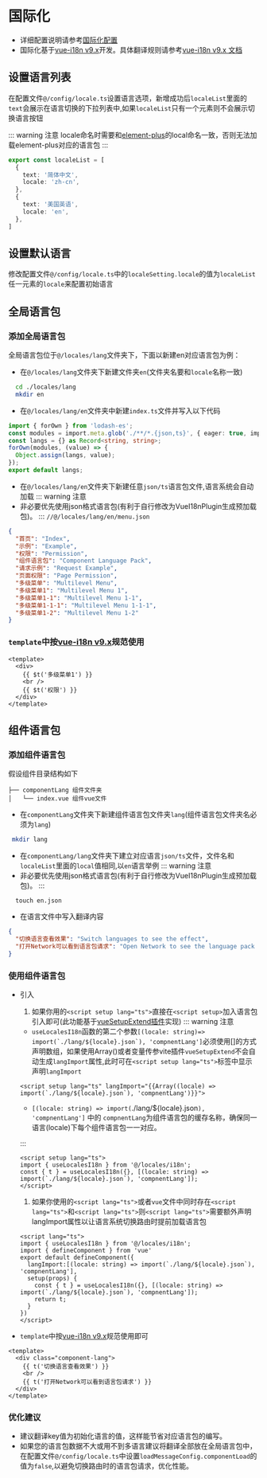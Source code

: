 # 国际化
- 详细配置说明请参考[国际化配置](/guide/config.md#国际化配置)
- 国际化基于[vue-i18n v9.x](https://kazupon.github.io/vue-i18n/zh/introduction.html)开发。具体翻译规则请参考[vue-i18n v9.x 文档](https://kazupon.github.io/vue-i18n/zh/introduction.html)
## 设置语言列表
在配置文件`@/config/locale.ts`设置语言选项，新增成功后`localeList`里面的`text`会展示在语言切换的下拉列表中,如果`localeList`只有一个元素则不会展示切换语言按钮
  
::: warning 注意
locale命名时需要和[element-plus](https://element-plus.gitee.io/zh-CN/guide/i18n.html#cdn-%E7%94%A8%E6%B3%95)的local命名一致，否则无法加载element-plus对应的语言包 
:::

``` ts
export const localeList = [
  {
    text: '简体中文',
    locale: 'zh-cn',
  },
  {
    text: '美国英语',
    locale: 'en',
  },
]
```
## 设置默认语言
修改配置文件`@/config/locale.ts`中的`localeSetting.locale`的值为`localeList`任一元素的`locale`来配置初始语言

## 全局语言包
### 添加全局语言包
全局语言包位于`@/locales/lang`文件夹下，下面以新建en对应语言包为例：
- 在`@/locales/lang`文件夹下新建文件夹`en`(文件夹名要和`locale`名称一致)
``` sh
  cd ./locales/lang
  mkdir en
```
- 在`@/locales/lang/en`文件夹中新建`index.ts`文件并写入以下代码
``` ts
import { forOwn } from 'lodash-es';
const modules = import.meta.glob('./**/*.{json,ts}', { eager: true, import: 'default' });
const langs = {} as Record<string, string>;
forOwn(modules, (value) => {
  Object.assign(langs, value);
});
export default langs;
```
- 在`@/locales/lang/en`文件夹下新建任意`json/ts`语言包文件,语言系统会自动加载
::: warning 注意
- 非必要优先使用json格式语言包(有利于自行修改为VueI18nPlugin生成预加载包)。
:::
`//@/locales/lang/en/menu.json`
``` json
{
  "首页": "Index",
  "示例": "Example",
  "权限": "Permission",
  "组件语言包": "Component Language Pack",
  "请求示例": "Request Example",
  "页面权限": "Page Permission",
  "多级菜单": "Multilevel Menu",
  "多级菜单1": "Multilevel Menu 1",
  "多级菜单1-1": "Multilevel Menu 1-1",
  "多级菜单1-1-1": "Multilevel Menu 1-1-1",
  "多级菜单1-2": "Multilevel Menu 1-2"
}
```
### `template`中按[vue-i18n v9.x](https://kazupon.github.io/vue-i18n/zh/introduction.html)规范使用
``` vue
<template>
  <div>
    {{ $t('多级菜单1') }}
    <br />
    {{ $t('权限') }}
  </div>
</template>
```
## 组件语言包
### 添加组件语言包
假设组件目录结构如下
```
├── componentLang 组件文件夹
│   └── index.vue 组件vue文件
```
- 在`componentLang`文件夹下新建组件语言包文件夹`lang`(组件语言包文件夹名必须为`lang`)
``` sh
 mkdir lang
```
- 在`componentLang/lang`文件夹下建立对应语言`json/ts`文件，文件名和`localeList`里面的`local`值相同,以`en`语言举例
::: warning 注意
- 非必要优先使用json格式语言包(有利于自行修改为VueI18nPlugin生成预加载包)。
:::
```
  touch en.json
```
- 在语言文件中写入翻译内容
``` json
{
  "切换语言查看效果": "Switch languages to see the effect",
  "打开Network可以看到语言包请求": "Open Network to see the language pack request"
}
```

### 使用组件语言包
- 引入

  1. 如果你用的`<script setup lang="ts">`直接在`<script setup>`加入语言包引入即可(此功能基于[vueSetupExtend插件](https://github.com/yuntian001/vue-setup-extend)实现)
  ::: warning 注意
  - `useLocalesI18n`函数的第二个参数```[(locale: string)=> import(`./lang/${locale}.json`), 'compnentLang']```必须使用[]的方式声明数组，如果使用Array()或者变量传参vite插件`vueSetupExtend`不会自动生成`langImport`属性,此时可在`<script setup lang="ts">`标签中显示声明`langImport`
  ``` vue
  <script setup lang="ts" langImport="{{Array((locale) => import(`./lang/${locale}.json`), 'compnentLang')}}">
  ```
  - `[(locale: string) => import(`./lang/${locale}.json`), 'compnentLang']` 中的 `compnentLang`为组件语言包的缓存名称，确保同一语言(locale)下每个组件语言包一一对应。

  :::

  ``` vue
  <script setup lang="ts">
  import { useLocalesI18n } from '@/locales/i18n';
  const { t } = useLocalesI18n({}, [(locale: string) => import(`./lang/${locale}.json`), 'compnentLang']);
  </script>
  ```
  1. 如果你使用的`<script lang="ts">`或者`vue`文件中同时存在`<script lang="ts">`和`<script lang="ts">`则`<script lang="ts">`需要额外声明langImport属性以让语言系统切换路由时提前加载语言包
  ``` vue
  <script lang="ts">
  import { useLocalesI18n } from '@/locales/i18n';
  import { defineComponent } from 'vue'
  export default defineComponent({
    langImport:[(locale: string) => import(`./lang/${locale}.json`), 'compnentLang'],
    setup(props) {
      const { t } = useLocalesI18n({}, [(locale: string) => import(`./lang/${locale}.json`), 'compnentLang']);
      return t;
    }
  })
  </script>
  ```



- `template`中按[vue-i18n v9.x](https://kazupon.github.io/vue-i18n/zh/introduction.html)规范使用即可
``` vue
<template>
  <div class="component-lang">
    {{ t('切换语言查看效果') }}
    <br />
    {{ t('打开Network可以看到语言包请求') }}
  </div>
</template>
```

### 优化建议

- 建议翻译key值为初始化语言的值，这样能节省对应语言包的编写。
- 如果您的语言包数据不大或用不到多语言建议将翻译全部放在全局语言包中，在配置文件`@/config/locale.ts`中设置`loadMessageConfig.componentLoad`的值为`false`,以避免切换路由时的语言包请求，优化性能。